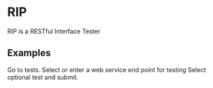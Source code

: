 # RIP

RIP is a RESTful Interface Tester

## Examples

Go to tests.  Select or enter a web service end point for testing
Select optional test and submit.

